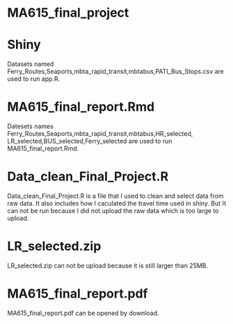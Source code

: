 # MA615_final_project

# Shiny

Datasets named Ferry_Routes,Seaports,mbta_rapid_transit,mbtabus,PATI_Bus_Stops.csv 
are used to run app.R.


# MA615_final_report.Rmd

Datesets names Ferry_Routes,Seaports,mbta_rapid_transit,mbtabus,HR_selected,
LR_selected,BUS_selected,Ferry_selected are used to run MA615_final_report.Rmd.


# Data_clean_Final_Project.R

Data_clean_Final_Project.R is a file that I used to clean and select data from raw data.
It also includes how I caculated the travel time used in shiny.
But It can not be run because I did not upload the raw data which is too large to upload.

# LR_selected.zip

LR_selected.zip can not be upload because it is still larger than 25MB.

# MA615_final_report.pdf

MA615_final_report.pdf can be opened by download.
